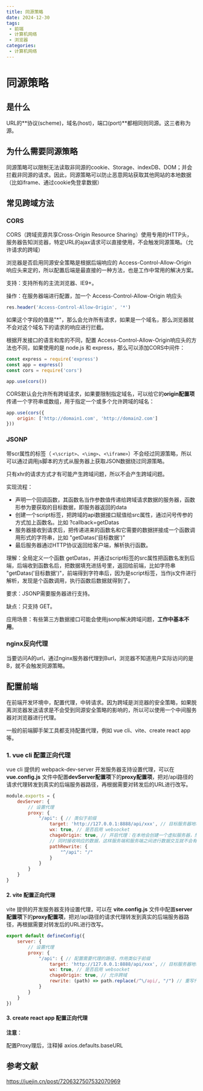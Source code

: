 ```yaml
---
title: 同源策略
date: 2024-12-30
tags:
 - 前端
 - 计算机网络
 - 浏览器
categories: 
 - 计算机网络
---
```


# 同源策略

## 是什么

URL的**协议(scheme)，域名(host)，端口(port)**都相同则同源。这三者称为源。

## 为什么需要同源策略

同源策略可以限制无法读取非同源的cookie、Storage、indexDB、DOM；并会拦截非同源的请求。因此，同源策略可以防止恶意网站获取其他网站的本地数据（比如iframe、通过cookie免登拿数据）

## 常见跨域方法

### CORS

CORS（跨域资源共享Cross-Origin Resource Sharing）使用专用的HTTP头，服务器告知浏览器，特定URL的ajax请求可以直接使用，不会触发同源策略。（允许请求的跨域）

浏览器是否启用同源安全策略是根据后端响应的 Access-Control-Allow-Origin 响应头来定的，所以配置后端是最直接的一种方法，也是工作中常用的解决方案。

支持：支持所有的主流浏览器、IE9+。

操作：在服务器端进行配置，加一个 Access-Control-Allow-Origin 响应头

```js
res.header('Access-Control-Allow-Origin', '*')
```

如果这个字段的值是"*"，那么会允许所有请求，如果是一个域名，那么浏览器就不会对这个域名下的请求的响应进行拦截。

根据开发接口的语言和库的不同，配置 Access-Control-Allow-Origin响应头的方法也不同，如果使用的是 node.js 和 express，那么可以添加CORS中间件：

```js
const express = require('express')
const app = express()
const cors = require('cors')

app.use(cors())
```

CORS默认会允许所有跨域请求，如果要限制指定域名，可以给它的**origin配置项**传递一个字符串或数组，用于指定一个或多个允许跨域的域名：

```js
app.use(cors({
    origin: ['http://domain1.com', 'http://domain2.com']
}))
```



### JSONP

带scr属性的标签（ `<\script>`、`<\img>`、`<\iframe>`）不会经过同源策略，所以可以通过调用js脚本的方式从服务器上获取JSON数据绕过同源策略。

只有xhr的请求方式才有可能产生跨域问题，所以不会产生跨域问题。

实现流程：

- 声明一个回调函数，其函数名当作参数值传递给跨域请求数据的服务器，函数形参为要获取的目标数据，即服务器返回的data
- 创建一个script标签，把跨域的api数据接口赋值给src属性，通过问号传参的方式加上函数名。比如 ?callback=getDatas
- 服务器接收到请求后，把传递进来的函数名和它需要的数据拼接成一个函数调用形式的字符串，比如 "getDatas('目标数据')"
- 最后服务器通过HTTP协议返回给客户端，解析执行函数。

理解：全局定义一个函数 getDatas，并通过script标签的src属性把函数名发到后端，后端收到函数名后，把数据填充进括号里，返回给前端，比如字符串 "getDatas('目标数据')"，前端得到字符串后，因为是script标签，当作js文件进行解析，发现是个函数调用，执行函数后数据就得到了。

要求：JSONP需要服务器进行支持。

缺点：只支持 GET。

应用场景：有些第三方数据接口可能会使用jsonp解决跨域问题，**工作中基本不用**。

### nginx反向代理

当要访问A的url，通过nginx服务器代理到Burl，浏览器不知道用户实际访问的是B，就不会触发同源策略。

## 配置前端

在前端开发环境中，配置代理，中转请求。因为跨域是浏览器的安全策略，如果脱离浏览器发送请求是不会受到同源安全策略的影响的，所以可以使用一个中间服务器对浏览器进行代理。

一般的前端脚手架工具都支持配置代理，例如 vue cli、vite、create react app等。

### 1. vue cli 配置正向代理

vue cli 提供的 webpack-dev-server 开发服务器支持设置代理，可以在 **vue.config.js** 文件中配置**devServer配置项**下的**proxy配置项**，把对/api路径的请求代理转发到真实的后端服务器路径，再根据需要对转发后的URL进行改写。

```js
module.exports = {
    devServer: {
        // 设置代理
        proxy: {
            "/api": { // 类似于前缀
                target: 'http://127.0.0.1:8888/api/xxx', // 目标服务器地址
                wx: true, // 是否启用 websocket
                chageOrigin: true, // 开启代理：在本地会创建一个虚拟服务器，然后发送请求的数据，
                // 同时接收响应的数据，这样服务端和服务端之间进行数据交互就不会有跨域的问题
                pathRewrite: {
                    "^/api": "/"
                }
            }
        }
    }
}
```

#### 2. vite 配置正向代理

vite 提供的开发服务器支持设置代理，可以在 **vite.config.js** 文件中配置**server配置项**下的**proxy配置项**，把对/api路径的请求代理转发到真实的后端服务器路径，再根据需要对转发后的URL进行改写。

```js
export default defineConfig({
    server: {
        // 设置代理
        proxy: {
            "/api": { // 配置需要代理的路径，作用类似于前缀
                target: 'http://127.0.0.1:8888/api/xxx', // 目标服务器地址
                wx: true, // 是否启用 websocket
                chageOrigin: true, // 允许跨域
                rewrite: (path) => path.replace(/^\/api/, "/") // 重写代理路径
            }
        }
    }
})
```

#### 3. create react app 配置正向代理

**注意**：

配置Proxy理后，注释掉 axios.defaults.baseURL

## 参考文献

https://juejin.cn/post/7206327507532070969
